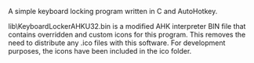 A simple keyboard locking program written in C and AutoHotkey.

lib\KeyboardLockerAHKU32.bin is a modified AHK interpreter BIN file that contains overridden and custom icons for this program. This removes the need to distribute any .ico files with this software. For development purposes, the icons have been included in the ico folder.